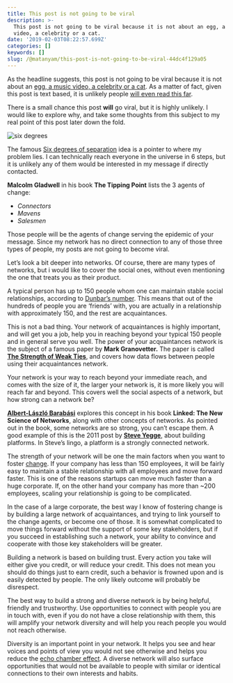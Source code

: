```yaml
---
title: This post is not going to be viral
description: >-
  This post is not going to be viral because it is not about an egg, a music
  video, a celebrity or a cat.
date: '2019-02-03T08:22:57.699Z'
categories: []
keywords: []
slug: /@matanyam/this-post-is-not-going-to-be-viral-44dc4f129a05
---
```


As the headline suggests, this post is not going to be viral because it is not about an [egg, a music video, a celebrity or a cat](https://en.wikipedia.org/wiki/List_of_most-liked_online_posts). As a matter of fact, given this post is text based, it is unlikely people [will even read this far](https://slate.com/technology/2013/06/how-people-read-online-why-you-wont-finish-this-article.html).

There is a small chance this post **will** go viral, but it is highly unlikely. I would like to explore why, and take some thoughts from this subject to my real point of this post later down the fold.

![six degrees](/images/1__O4DmjMneo8A7rJyeubFBuA.png "Six degrees of separation
by Daniel (User:Dannie-walker) [GFDL](http://www.gnu.org/copyleft/fdl.html) or
[CC BY-SA 3.0](https://creativecommons.org/licenses/by-sa/3.0), from Wikimedia
Commons")

The famous [Six degrees of separation](https://en.wikipedia.org/wiki/Six_degrees_of_separation) idea is a pointer to where my problem lies. I can technically reach everyone in the universe in 6 steps, but it is unlikely any of them would be interested in my message if directly contacted.

**Malcolm Gladwell** in his book **The Tipping Point** lists the 3 agents of change:

*   _Connectors_
*   _Mavens_
*   _Salesmen_

Those people will be the agents of change serving the epidemic of your message. Since my network has no direct connection to any of those three types of people, my posts are not going to become viral.

Let’s look a bit deeper into networks. Of course, there are many types of networks, but i would like to cover the social ones, without even mentioning the one that treats you as their product.

A typical person has up to 150 people whom one can maintain stable social relationships, according to [Dunbar’s number](https://en.wikipedia.org/wiki/Dunbar%27s_number). This means that out of the hundreds of people you are ‘friends’ with, you are actually in a relationship with approximately 150, and the rest are acquaintances.

This is not a bad thing. Your network of acquaintances is highly important, and will get you a job, help you in reaching beyond your typical 150 people and in general serve you well. The power of your acquaintances network is the subject of a famous paper by **Mark Granovetter.** The paper is called [**The Strength of Weak Ties**](https://sociology.stanford.edu/sites/g/files/sbiybj9501/f/publications/the_strength_of_weak_ties_and_exch_w-gans.pdf), and covers how data flows between people using their acquaintances network.

Your network is your way to reach beyond your immediate reach, and comes with the size of it, the larger your network is, it is more likely you will reach far and beyond. This covers well the social aspects of a network, but how strong can a network be?

[**Albert-László Barabási**](https://en.wikipedia.org/wiki/Albert-L%C3%A1szl%C3%B3_Barab%C3%A1si "Albert-László Barabási") explores this concept in his book **Linked: The New Science of Networks**, along with other concepts of networks. As pointed out in the book, some networks are so strong, you can’t escape them. A good example of this is the 2011 post by [**Steve Yegge**,](https://gist.github.com/chitchcock/1281611#file-20111011_steveyeggegoogleplatformrant-md) about building platforms. In Steve’s lingo, a platform is a strongly connected network.

The strength of your network will be one the main factors when you want to foster [change](https://medium.com/champions-think-ahead/managing-change-50f31254de33). If your company has less than 150 employees, it will be fairly easy to maintain a stable relationship with all employees and move forward faster. This is one of the reasons startups can move much faster than a huge corporate. If, on the other hand your company has more than ~200 employees, scaling your relationship is going to be complicated.

In the case of a large corporate, the best way I know of fostering change is by building a large network of acquaintances, and trying to link yourself to the change agents, or become one of those. It is somewhat complicated to move things forward without the support of some key stakeholders, but if you succeed in establishing such a network, your ability to convince and cooperate with those key stakeholders will be greater.

Building a network is based on building trust. Every action you take will either give you credit, or will reduce your credit. This does not mean you should do things just to earn credit, such a behavior is frowned upon and is easily detected by people. The only likely outcome will probably be disrespect.

The best way to build a strong and diverse network is by being helpful, friendly and trustworthy. Use opportunities to connect with people you are in touch with, even if you do not have a close relationship with them, this will amplify your network diversity and will help you reach people you would not reach otherwise.

Diversity is an important point in your network. It helps you see and hear voices and points of view you would not see otherwise and helps you reduce the [echo chamber effect](https://en.wikipedia.org/wiki/Echo_chamber_%28media%29). A diverse network will also surface opportunities that would not be available to people with similar or identical connections to their own interests and habits.
